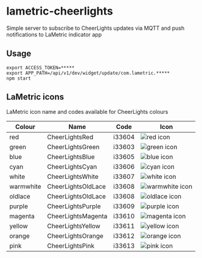 # lametric-cheerlights

Simple server to subscribe to CheerLights updates via MQTT and push notifications to LaMetric indicator app

## Usage

```
export ACCESS_TOKEN=*****
export APP_PATH=/api/v1/dev/widget/update/com.lametric.*****
npm start
```

## LaMetric icons

LaMetric icon name and codes available for CheerLights colours

| Colour    | Name               | Code   | Icon                         |
| --------- | ------------------ | ------ | ---------------------------- |
| red       | CheerLightsRed     | i33604 | ![red icon][red]             |
| green     | CheerLightsGreen   | i33603 | ![green icon][green]         |
| blue      | CheerLightsBlue    | i33605 | ![blue icon][blue]           |
| cyan      | CheerLightsCyan    | i33606 | ![cyan icon][cyan]           |
| white     | CheerLightsWhite   | i33607 | ![white icon][white]         |
| warmwhite | CheerLightsOldLace | i33608 | ![warmwhite icon][warmwhite] |
| oldlace   | CheerLightsOldLace | i33608 | ![oldlace icon][oldlace]     |
| purple    | CheerLightsPurple  | i33609 | ![purple icon][purple]       |
| magenta   | CheerLightsMagenta | i33610 | ![magenta icon][magenta]     |
| yellow    | CheerLightsYellow  | i33611 | ![yellow icon][yellow]       |
| orange    | CheerLightsOrange  | i33612 | ![orange icon][orange]       |
| pink      | CheerLightsPink    | i33613 | ![pink icon][pink]           |

[red]: https://developer.lametric.com/content/apps/icon_thumbs/33604.png "red icon"
[green]: https://developer.lametric.com/content/apps/icon_thumbs/33603.png "green icon"
[blue]: https://developer.lametric.com/content/apps/icon_thumbs/33605.png "blue icon"
[cyan]: https://developer.lametric.com/content/apps/icon_thumbs/33606.png "cyan icon"
[white]: https://developer.lametric.com/content/apps/icon_thumbs/33607.png "white icon"
[warmwhite]: https://developer.lametric.com/content/apps/icon_thumbs/33608.png "warmwhite icon"
[oldlace]: https://developer.lametric.com/content/apps/icon_thumbs/33608.png "oldlace icon"
[purple]: https://developer.lametric.com/content/apps/icon_thumbs/33609.png "purple icon"
[magenta]: https://developer.lametric.com/content/apps/icon_thumbs/33610.png "magenta icon"
[yellow]: https://developer.lametric.com/content/apps/icon_thumbs/33611.png "yellow icon"
[orange]: https://developer.lametric.com/content/apps/icon_thumbs/33612.png "orange icon"
[pink]: https://developer.lametric.com/content/apps/icon_thumbs/33613.png "pink icon"
